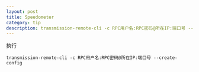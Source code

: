 ```yaml
---
layout: post
title: Speedometer
category: tip
description: transmission-remote-cli -c RPC用户名:RPC密码@所在IP:端口号 --create-config
---
```


执行

    transmission-remote-cli -c RPC用户名:RPC密码@所在IP:端口号 --create-config